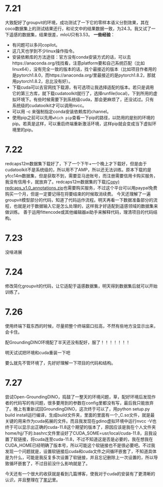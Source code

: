 # 7.21
大致配好了groupvit的环境，成功测试了一下它的零样本语义分割效果，其在coco数据集上的测试结果还行，和论文中的结果数据一致，为24.3。我又试了一下遥感的数据集，结果很差，mIoU只有3.53。
**一些经验**：
* 有问题可以多问copilot。
* 这几天也学到不少linux操作指令。
* 安装依赖库的方法途径：官方没有conda安装方式的话，可以去https://anaconda.org/找找看，注意platform要和自己系统匹配（比如linux64），没有完全一致的版本的话，找个最接近的版本（比如项目作者用的是pytorch1.8.0，而https://anaconda.org/里最接近的是pytorch1.8.2，那就用pytorch1.8.2，总比没有好）。
* 下载cuda可以去官网找下载源，有可选项让我选择适配的版本。若只是调用它的第三方库，就下载cudatoolkit就行了，选择runfile(local)，下到所用的虚拟环境下。有些时候需要下到系统级cuda，那会更麻烦了，还没试过。只有系统级的cudatoolkit才可以调用nvcc。
* 可以用 -c 来强制指定conda安装依赖库的channel。
* 使用pip之前可以先用`which pip`查看一下pip的路径，以防用的是别的环境的pip。若真是这样，可以重启终端重新激活环境，这样pip就会变成当下虚拟环境里的pip。

# 7.22
redcaps12m数据集下载好了，下了一个下午+一个晚上才下载好，但是由于cudatoolkit不是系统级的，所以用不了AMP，所以还无法训练。原本下载的是yfcc14m数据集，但是获取不到，需要亚马逊账号，而注册需要信用卡购买服务，我没有信用卡，就放弃了。redcaps12m数据集的下载[(Copy) redcaps_v1.0_annotations.zip](https://www.dropbox.com/preview/\(Copy\)%20redcaps_v1.0_annotations.zip?path=&scs=true)也需要购买服务，不过这个平台可以用paypal免费购买一个月，但是一定要记得在将要结束的时候取消续费。
今天还理解了一遍groupvit模型部分的代码，知道了代码运作流程。明天再看一下数据准备部分的流程，也就是对于数据输入它是怎么处理的，这样我才好适配到遥感领域的数据集来做训练。
善于运用fittencode或其他编辑器ai助手来解释代码，理清项目的代码结构。

# 7.23
没啥进展

# 7.24
修改简化groupvit的代码，让它适配于遥感数据集，明天得到数据集后就可以开始训练了。

# 7.26
使用终端下载东西的时候，尽量把整个终端窗口拉高，不然有些地方没显示出来，会卡住。

配GroundingDINO环境配了半天还没有配好，服了！！！！！！！

明天试试把环境和cuda重装一下吧

要么就先不管环境了，先好好理解一下项目的代码和结构。

# 7.27
尝试Open-GroundingDINO，捣鼓了一整天的环境问题，草，配好环境后发现作者的代码写的有问题，很多要用到的参数在config里都没有写，最后我只能放弃了。晚上有重新试回GroundingDINO，这次终于可以了，用python setup.py build install运行编译，生成build文件夹，里面的里面有一个_C.so文件，就是最关键的用来作为cuda拓展的文件。而且我发现在gdino虚拟环境中运行nvcc -V也终于可以显示出正确的cuda-11.8这个期望的版本了，原因应该是我在个人文件夹home/hjj/下的.bashrc文件里设好了CUDA_SOME=usr/local/cuda-11.8，且我设置了软链接，将cuda连至cuda-11.8，不过不知道这是否是必要的，我在想我在CUDA_HOME已经明确了版本号，所以可能这个软链接也不是很必要吧。不过我发现一个问题就是，设置软链接后cuda和cuda文件之间循环嵌套了，不知道具体是为什么，可能是我反复多次设置了软链接，并且忘记删除上一次设置的，所以导致循环嵌套了，不过目前没什么影响就是了。

今天还有一个很大的收获就是看到几篇博客，使我对于cuda的安装有了更清晰的认识，并且整理在了[笔记](其他笔记/cuda安装的相关问题与解决方案)里。